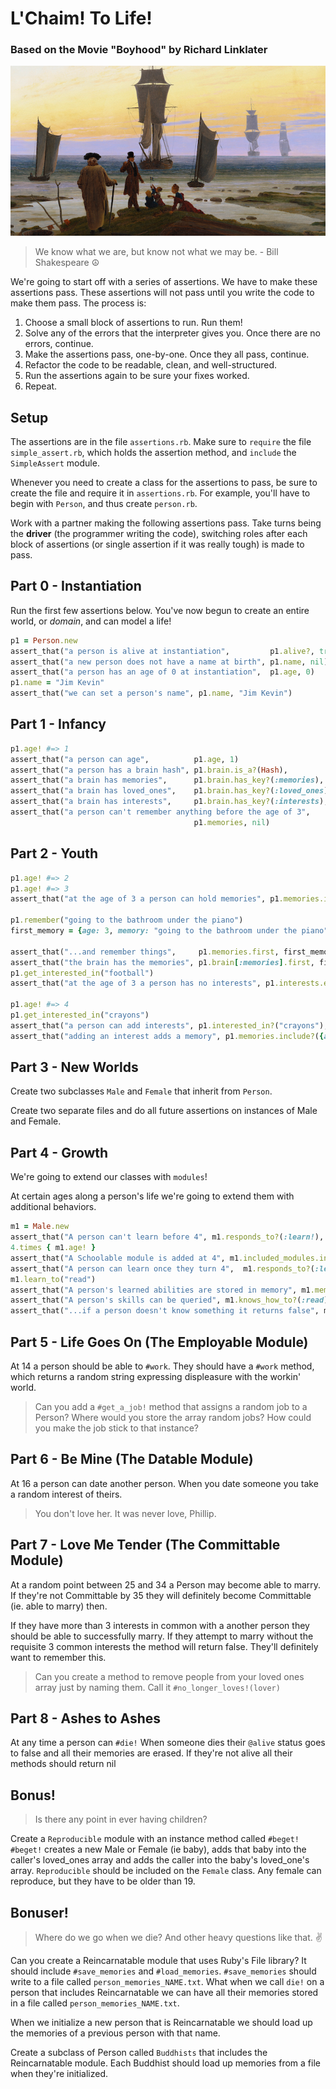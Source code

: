# L'Chaim! To Life!

### Based on the Movie "Boyhood" by Richard Linklater

![The Stages of Man, by Caspar David Friedrich](img/the_stages_of_man.png)

> We know what we are, but know not what we may be. - Bill Shakespeare ☮

We're going to start off with a series of assertions. We have to make these
assertions pass. These assertions will not pass until you write the code to make
them pass. The process is:

1. Choose a small block of assertions to run. Run them!
1. Solve any of the errors that the interpreter gives you. Once there are no
   errors, continue.
1. Make the assertions pass, one-by-one. Once they all pass, continue.
1. Refactor the code to be readable, clean, and well-structured.
1. Run the assertions again to be sure your fixes worked.
1. Repeat.

## Setup

The assertions are in the file `assertions.rb`. Make sure to `require` the file
`simple_assert.rb`, which holds the assertion method, and `include` the
`SimpleAssert` module.

Whenever you need to create a class for the assertions to pass, be sure to
create the file and require it in `assertions.rb`. For example, you'll have to
begin with `Person`, and thus create `person.rb`.

Work with a partner making the following assertions pass. Take turns being the
**driver** (the programmer writing the code), switching roles after each block
of assertions (or single assertion if it was really tough) is made to pass.

## Part 0 - Instantiation

Run the first few assertions below. You've now begun to create an entire world,
or *domain*, and can model a life!

```ruby
p1 = Person.new
assert_that("a person is alive at instantiation",         p1.alive?, true)
assert_that("a new person does not have a name at birth", p1.name, nil)
assert_that("a person has an age of 0 at instantiation",  p1.age, 0)
p1.name = "Jim Kevin"
assert_that("we can set a person's name", p1.name, "Jim Kevin")
```

## Part 1 - Infancy

```ruby
p1.age! #=> 1
assert_that("a person can age",          p1.age, 1)
assert_that("a person has a brain hash", p1.brain.is_a?(Hash),           true)
assert_that("a brain has memories",      p1.brain.has_key?(:memories),   true)
assert_that("a brain has loved_ones",    p1.brain.has_key?(:loved_ones), true)
assert_that("a brain has interests",     p1.brain.has_key?(:interests),  true)
assert_that("a person can't remember anything before the age of 3",
                                         p1.memories, nil)
```

## Part 2 - Youth

```ruby
p1.age! #=> 2
p1.age! #=> 3
assert_that("at the age of 3 a person can hold memories", p1.memories.is_a?(Array), true)

p1.remember("going to the bathroom under the piano")
first_memory = {age: 3, memory: "going to the bathroom under the piano"}

assert_that("...and remember things",     p1.memories.first, first_memory)
assert_that("the brain has the memories", p1.brain[:memories].first, first_memory)
p1.get_interested_in("football")
assert_that("at the age of 3 a person has no interests", p1.interests.empty?, true)

p1.age! #=> 4
p1.get_interested_in("crayons")
assert_that("a person can add interests", p1.interested_in?("crayons"), true)
assert_that("adding an interest adds a memory", p1.memories.include?({age: 4, memory: "got interested in crayons"})
```

## Part 3 - New Worlds

Create two subclasses `Male` and `Female` that inherit from `Person`.

Create two separate files and do all future assertions on instances of Male and Female.

## Part 4 - Growth

We're going to extend our classes with `modules`!

At certain ages along a person's life we're going to extend them with additional behaviors.

```ruby
m1 = Male.new
assert_that("A person can't learn before 4", m1.responds_to?(:learn!), false)
4.times { m1.age! }
assert_that("A Schoolable module is added at 4", m1.included_modules.include? Schoolable, true)
assert_that("A person can learn once they turn 4",  m1.responds_to?(:learn!), true)
m1.learn_to("read")
assert_that("A person's learned abilities are stored in memory", m1.memories.include?({age: 4, "learned how to read"}))
assert_that("A person's skills can be queried", m1.knows_how_to?(:read), true)
assert_that("...if a person doesn't know something it returns false", m1.knows_how_to?(:dance), false)
```

## Part 5 - Life Goes On (The Employable Module)

At 14 a person should be able to `#work`. They should have a `#work` method, which returns a random string expressing displeasure with the workin' world.

> Can you add a `#get_a_job!` method that assigns a random job to a Person? Where would you store the array random jobs? How could you make the job stick to that instance?

## Part 6 - Be Mine (The Datable Module)

At 16 a person can date another person.  When you date someone you take a random interest of theirs.

> You don't love her. It was never love, Phillip.

## Part 7 - Love Me Tender (The Committable Module)

At a random point between 25 and 34 a Person may become able to marry.
If they're not Committable by 35 they will definitely become Committable (ie. able to marry) then.

If they have more than 3 interests in common with a another person they should be able to successfully marry. If they attempt to marry without the requisite 3 common interests the method will return false. They'll definitely want to remember this.

> Can you create a method to remove people from your loved ones array just by naming them. Call it `#no_longer_loves!(lover)`

## Part 8 - Ashes to Ashes

At any time a person can `#die!`  When someone dies their `@alive` status goes to false and all their memories are erased.  If they're not alive all their methods should return nil

## Bonus!

> Is there any point in ever having children?

Create a `Reproducible` module with an instance method called `#beget!`
`#beget!` creates a new Male or Female (ie baby), adds that baby into the caller's loved_ones array
and adds the caller into the baby's loved_one's array.
`Reproducible` should be included on the `Female` class.
Any female can reproduce, but they have to be older than 19.

## Bonuser!

> Where do we go when we die? And other heavy questions like that. ✌

Can you create a Reincarnatable module that uses Ruby's File library? It should
include `#save_memories` and `#load_memories`. `#save_memories` should write to
a file called `person_memories_NAME.txt`. What when we call `die!` on a person
that includes Reincarnatable we can have all their memories stored in a file
called `person_memories_NAME.txt`.

When we initialize a new person that is Reincarnatable we should load up the
memories of a previous person with that name.

Create a subclass of Person called `Buddhists` that includes the Reincarnatable
module. Each Buddhist should load up memories from a file when they're
initialized.
